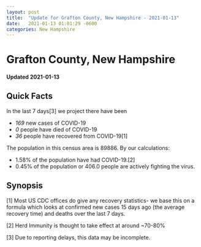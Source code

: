 ```yaml
---
layout: post
title:  "Update for Grafton County, New Hampshire - 2021-01-13"
date:   2021-01-13 01:01:29 -0600
categories: New Hampshire
---
```


# Grafton County, New Hampshire
#### Updated 2021-01-13

## Quick Facts

In the last 7 days[3] we project there have been
- *169* new cases of COVID-19
- *0* people have died of COVID-19
- *36* people have recovered from COVID-19[1]

The population in this census area is 89886. By our calculations:
- 1.58% of the population have had COVID-19.[2]
- 0.45% of the population or 406.0 people are actively fighting the virus.

## Synopsis




[1] Most US CDC offices do give any recovery statistics- we base this on a formula which looks at confirmed new cases
15 days ago (the average recovery time) and deaths over the last 7 days.

[2] Herd Immunity is thought to take effect at around ~70-80%

[3] Due to reporting delays, this data may be incomplete.
 
    